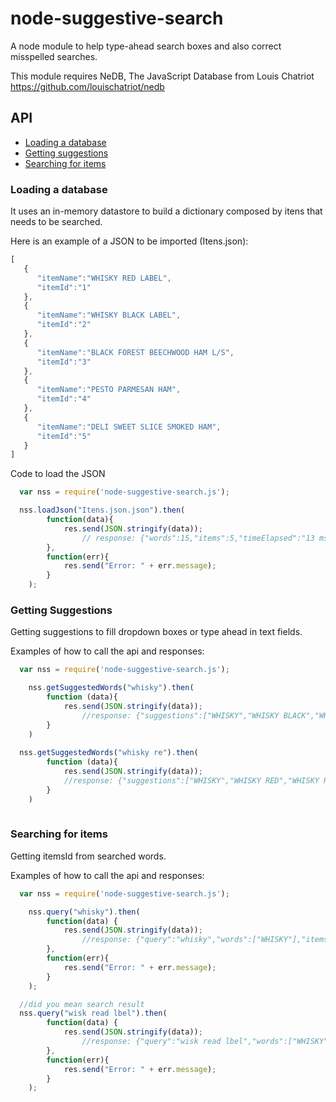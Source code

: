 # node-suggestive-search
A node module to help type-ahead search boxes and also correct misspelled searches.

This module requires NeDB, The JavaScript Database from Louis Chatriot https://github.com/louischatriot/nedb

## API
* <a href="#loading-a-database">Loading a database</a>
* <a href="#getting-suggestions">Getting suggestions</a>
* <a href="#searching-for-itens">Searching for items</a>

### Loading a database
It uses an in-memory datastore to build a dictionary composed by itens that needs to be searched. 

Here is an example of a JSON to be imported (Itens.json): 
```javascript
[  
   {  
      "itemName":"WHISKY RED LABEL",
      "itemId":"1"
   },
   {  
      "itemName":"WHISKY BLACK LABEL",
      "itemId":"2"
   },
   {  
      "itemName":"BLACK FOREST BEECHWOOD HAM L/S",
      "itemId":"3"
   },
   {  
      "itemName":"PESTO PARMESAN HAM",
      "itemId":"4"
   },
   {  
      "itemName":"DELI SWEET SLICE SMOKED HAM",
      "itemId":"5"
   }  
]
```

Code to load the JSON
```javascript
  var nss = require('node-suggestive-search.js');

  nss.loadJson("Itens.json.json").then(
		function(data){
			res.send(JSON.stringify(data)); 
      			// response: {"words":15,"items":5,"timeElapsed":"13 ms"}
		},
		function(err){
			res.send("Error: " + err.message);
		}
	);

```


### Getting Suggestions
Getting suggestions to fill dropdown boxes or type ahead in text fields.

Examples of how to call the api and responses:
```javascript
  var nss = require('node-suggestive-search.js');

	nss.getSuggestedWords("whisky").then(
		function (data){
			res.send(JSON.stringify(data));
      			//response: {"suggestions":["WHISKY","WHISKY BLACK","WHISKY LABEL","WHISKY RED"],"information":{"timeElapsed":"1 ms"}}
		}
	)
  
  nss.getSuggestedWords("whisky re").then(
		function (data){
			res.send(JSON.stringify(data));
  			//response: {"suggestions":["WHISKY","WHISKY RED","WHISKY RED LABEL"],"information":{"timeElapsed":"2 ms"}}
		}
	)
  
```


### Searching for items
Getting itemsId from searched words.

Examples of how to call the api and responses:
```javascript
  var nss = require('node-suggestive-search.js');

	nss.query("whisky").then(
		function(data) {
			res.send(JSON.stringify(data));
      			//response: {"query":"whisky","words":["WHISKY"],"itemsId":["1","2"],"timeElapsed":"1 ms"}
		},
		function(err){
			res.send("Error: " + err.message);
		}
	);

  //did you mean search result
  nss.query("wisk read lbel").then(
		function(data) {
			res.send(JSON.stringify(data));
      			//response: {"query":"wisk read lbel","words":["WHISKY","RED","LABEL"],"itemsId":["1"],"timeElapsed":"4 ms"}
		},
		function(err){
			res.send("Error: " + err.message);
		}
	);
  
```


